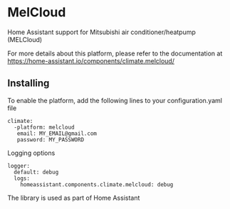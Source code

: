# MelCloud

Home Assistant support for Mitsubishi air conditioner/heatpump (MELCloud)

For more details about this platform, please refer to the documentation at
https://home-assistant.io/components/climate.melcloud/

## Installing

To enable the platform, add the following lines to your configuration.yaml file
	
	climate:
	  -platform: melcloud
	   email: MY_EMAIL@gmail.com
	   password: MY_PASSWORD


Logging options

	logger:
	  default: debug
	  logs:
	    homeassistant.components.climate.melcloud: debug


The library is used as part of Home Assistant

